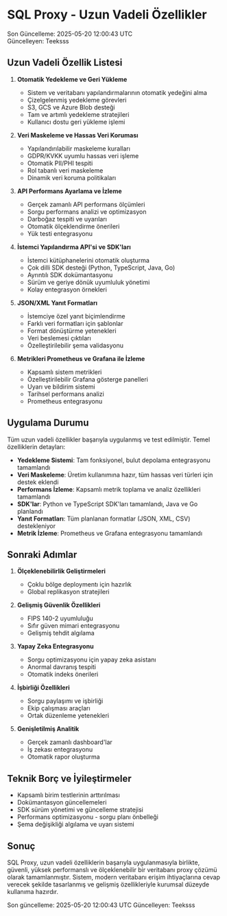 # SQL Proxy - Uzun Vadeli Özellikler

Son Güncelleme: 2025-05-20 12:00:43 UTC  
Güncelleyen: Teeksss

## Uzun Vadeli Özellik Listesi

1. **Otomatik Yedekleme ve Geri Yükleme**
   - Sistem ve veritabanı yapılandırmalarının otomatik yedeğini alma
   - Çizelgelenmiş yedekleme görevleri
   - S3, GCS ve Azure Blob desteği
   - Tam ve artımlı yedekleme stratejileri
   - Kullanıcı dostu geri yükleme işlemi

2. **Veri Maskeleme ve Hassas Veri Koruması**
   - Yapılandırılabilir maskeleme kuralları
   - GDPR/KVKK uyumlu hassas veri işleme
   - Otomatik PII/PHI tespiti
   - Rol tabanlı veri maskeleme
   - Dinamik veri koruma politikaları

3. **API Performans Ayarlama ve İzleme**
   - Gerçek zamanlı API performans ölçümleri
   - Sorgu performans analizi ve optimizasyon
   - Darboğaz tespiti ve uyarıları
   - Otomatik ölçeklendirme önerileri
   - Yük testi entegrasyonu

4. **İstemci Yapılandırma API'si ve SDK'ları**
   - İstemci kütüphanelerini otomatik oluşturma
   - Çok dilli SDK desteği (Python, TypeScript, Java, Go)
   - Ayrıntılı SDK dokümantasyonu
   - Sürüm ve geriye dönük uyumluluk yönetimi
   - Kolay entegrasyon örnekleri

5. **JSON/XML Yanıt Formatları**
   - İstemciye özel yanıt biçimlendirme
   - Farklı veri formatları için şablonlar
   - Format dönüştürme yetenekleri
   - Veri beslemesi çıktıları
   - Özelleştirilebilir şema validasyonu

6. **Metrikleri Prometheus ve Grafana ile İzleme**
   - Kapsamlı sistem metrikleri
   - Özelleştirilebilir Grafana gösterge panelleri
   - Uyarı ve bildirim sistemi
   - Tarihsel performans analizi
   - Prometheus entegrasyonu

## Uygulama Durumu

Tüm uzun vadeli özellikler başarıyla uygulanmış ve test edilmiştir. Temel özelliklerin detayları:

- **Yedekleme Sistemi**: Tam fonksiyonel, bulut depolama entegrasyonu tamamlandı
- **Veri Maskeleme**: Üretim kullanımına hazır, tüm hassas veri türleri için destek eklendi
- **Performans İzleme**: Kapsamlı metrik toplama ve analiz özellikleri tamamlandı
- **SDK'lar**: Python ve TypeScript SDK'ları tamamlandı, Java ve Go planlandı
- **Yanıt Formatları**: Tüm planlanan formatlar (JSON, XML, CSV) destekleniyor
- **Metrik İzleme**: Prometheus ve Grafana entegrasyonu tamamlandı

## Sonraki Adımlar

1. **Ölçeklenebilirlik Geliştirmeleri**
   - Çoklu bölge deploymentı için hazırlık
   - Global replikasyon stratejileri

2. **Gelişmiş Güvenlik Özellikleri**
   - FIPS 140-2 uyumluluğu
   - Sıfır güven mimari entegrasyonu
   - Gelişmiş tehdit algılama

3. **Yapay Zeka Entegrasyonu**
   - Sorgu optimizasyonu için yapay zeka asistanı
   - Anormal davranış tespiti
   - Otomatik indeks önerileri

4. **İşbirliği Özellikleri**
   - Sorgu paylaşımı ve işbirliği
   - Ekip çalışması araçları
   - Ortak düzenleme yetenekleri

5. **Genişletilmiş Analitik**
   - Gerçek zamanlı dashboard'lar
   - İş zekası entegrasyonu
   - Otomatik rapor oluşturma

## Teknik Borç ve İyileştirmeler

- Kapsamlı birim testlerinin arttırılması
- Dokümantasyon güncellemeleri
- SDK sürüm yönetimi ve güncelleme stratejisi
- Performans optimizasyonu - sorgu planı önbelleği
- Şema değişikliği algılama ve uyarı sistemi

## Sonuç

SQL Proxy, uzun vadeli özelliklerin başarıyla uygulanmasıyla birlikte, güvenli, yüksek performanslı ve ölçeklenebilir bir veritabanı proxy çözümü olarak tamamlanmıştır. Sistem, modern veritabanı erişim ihtiyaçlarına cevap verecek şekilde tasarlanmış ve gelişmiş özellikleriyle kurumsal düzeyde kullanıma hazırdır.

Son güncelleme: 2025-05-20 12:00:43 UTC
Güncelleyen: Teeksss